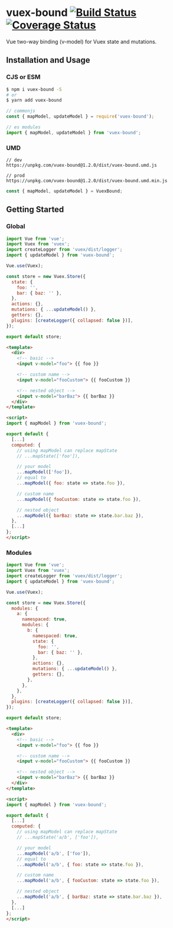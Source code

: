 # vuex-bound [![Build Status](https://travis-ci.org/Vanilla-IceCream/vuex-bound.svg?branch=master)](https://travis-ci.org/Vanilla-IceCream/vuex-bound) [![Coverage Status](https://coveralls.io/repos/github/Vanilla-IceCream/vuex-bound/badge.svg?branch=master)](https://coveralls.io/github/Vanilla-IceCream/vuex-bound?branch=master)

Vue two-way binding (v-model) for Vuex state and mutations.

## Installation and Usage

### CJS or ESM

```bash
$ npm i vuex-bound -S
# or
$ yarn add vuex-bound
```

```js
// commonjs
const { mapModel, updateModel } = require('vuex-bound');

// es modules
import { mapModel, updateModel } from 'vuex-bound';
```

### UMD

```
// dev
https://unpkg.com/vuex-bound@1.2.0/dist/vuex-bound.umd.js

// prod
https://unpkg.com/vuex-bound@1.2.0/dist/vuex-bound.umd.min.js
```

```js
const { mapModel, updateModel } = VuexBound;
```

## Getting Started

### Global

```js
import Vue from 'vue';
import Vuex from 'vuex';
import createLogger from 'vuex/dist/logger';
import { updateModel } from 'vuex-bound';

Vue.use(Vuex);

const store = new Vuex.Store({
  state: {
    foo: '',
    bar: { baz: '' },
  },
  actions: {},
  mutations: { ...updateModel() },
  getters: {},
  plugins: [createLogger({ collapsed: false })],
});

export default store;
```

```html
<template>
  <div>
    <!-- basic -->
    <input v-model="foo"> {{ foo }}

    <!-- custom name -->
    <input v-model="fooCustom"> {{ fooCustom }}

    <!-- nested object -->
    <input v-model="barBaz"> {{ barBaz }}
  </div>
</template>

<script>
import { mapModel } from 'vuex-bound';

export default {
  [...]
  computed: {
    // using mapModel can replace mapState
    // ...mapState(['foo']),

    // your model
    ...mapModel(['foo']),
    // equal to
    ...mapModel({ foo: state => state.foo }),

    // custom name
    ...mapModel({ fooCustom: state => state.foo }),

    // nested object
    ...mapModel({ barBaz: state => state.bar.baz }),
  },
  [...]
};
</script>
```

### Modules

```js
import Vue from 'vue';
import Vuex from 'vuex';
import createLogger from 'vuex/dist/logger';
import { updateModel } from 'vuex-bound';

Vue.use(Vuex);

const store = new Vuex.Store({
  modules: {
    a: {
      namespaced: true,
      modules: {
        b: {
          namespaced: true,
          state: {
            foo: '',
            bar: { baz: '' },
          },
          actions: {},
          mutations: { ...updateModel() },
          getters: {},
        },
      },
    },
  },
  plugins: [createLogger({ collapsed: false })],
});

export default store;
```

```html
<template>
  <div>
    <!-- basic -->
    <input v-model="foo"> {{ foo }}

    <!-- custom name -->
    <input v-model="fooCustom"> {{ fooCustom }}

    <!-- nested object -->
    <input v-model="barBaz"> {{ barBaz }}
  </div>
</template>

<script>
import { mapModel } from 'vuex-bound';

export default {
  [...]
  computed: {
    // using mapModel can replace mapState
    // ...mapState('a/b', ['foo']),

    // your model
    ...mapModel('a/b', ['foo']),
    // equal to
    ...mapModel('a/b', { foo: state => state.foo }),

    // custom name
    ...mapModel('a/b', { fooCustom: state => state.foo }),

    // nested object
    ...mapModel('a/b', { barBaz: state => state.bar.baz }),
  },
  [...]
};
</script>
```
